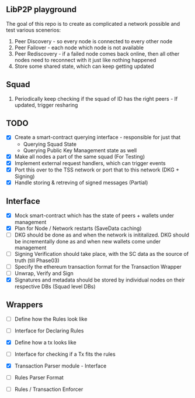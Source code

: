 ## LibP2P playground

The goal of this repo is to create as complicated a network possible and test various scenerios:

1. Peer Discovery - so every node is connected to every other node
2. Peer Failover - each node which node is not available
3. Peer Rediscovery - if a failed node comes back online, then all other nodes need to reconnect with it just like nothing happened
4. Store some shared state, which can keep getting updated

## Squad

1. Periodically keep checking if the squad of ID has the right peers - If updated, trigger resharing

## TODO

- [x] Create a smart-contract querying interface - responsible for just that
  - Querying Squad State
  - Querying Public Key Management state as well
- [x] Make all nodes a part of the same squad (For Testing)
- [x] Implement external request handlers, which can trigger events
- [x] Port this over to the TSS network or port that to this network (DKG + Signing)
- [x] Handle storing & retreving of signed messages (Partial)

## Interface

- [x] Mock smart-contract which has the state of peers + wallets under management
- [x] Plan for Node / Network restarts (SaveData caching)
- [ ] DKG should be done as and when the network is inititalized. DKG should be incrementally done as and when new wallets come under management
- [ ] Signing Verification should take place, with the SC data as the source of truth (till Phase03)
- [ ] Specify the ethereum transaction format for the Transaction Wrapper
- [ ] Unwrap, Verify and Sign
- [x] Signatures and metadata should be stored by individual nodes on their respective DBs (Squad level DBs)

## Wrappers

- [ ] Define how the Rules look like
- [ ] Interface for Declaring Rules

- [x] Define how a tx looks like
- [ ] Interface for checking if a Tx fits the rules

- [x] Transaction Parser module - Interface
- [ ] Rules Parser Format
- [ ] Rules / Transaction Enforcer
